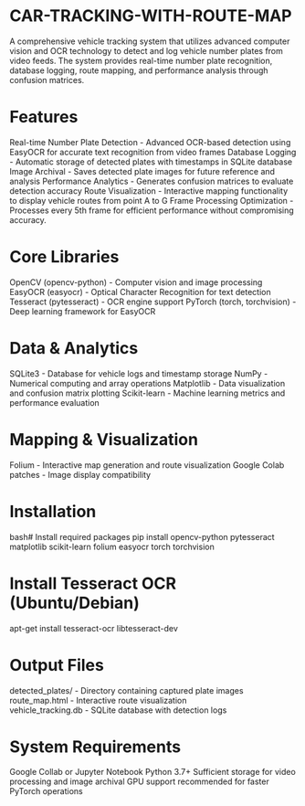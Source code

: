 # CAR-TRACKING-WITH-ROUTE-MAP

A comprehensive vehicle tracking system that utilizes advanced computer vision and OCR technology to detect and log vehicle number plates from video feeds. The system provides real-time number plate recognition, database logging, route mapping, and performance analysis through confusion matrices.


# Features

Real-time Number Plate Detection - Advanced OCR-based detection using EasyOCR for accurate text recognition from video frames
Database Logging - Automatic storage of detected plates with timestamps in SQLite database
Image Archival - Saves detected plate images for future reference and analysis
Performance Analytics - Generates confusion matrices to evaluate detection accuracy
Route Visualization - Interactive mapping functionality to display vehicle routes from point A to G
Frame Processing Optimization - Processes every 5th frame for efficient performance without compromising accuracy.

# Core Libraries

OpenCV (opencv-python) - Computer vision and image processing
EasyOCR (easyocr) - Optical Character Recognition for text detection
Tesseract (pytesseract) - OCR engine support
PyTorch (torch, torchvision) - Deep learning framework for EasyOCR

# Data & Analytics

SQLite3 - Database for vehicle logs and timestamp storage
NumPy - Numerical computing and array operations
Matplotlib - Data visualization and confusion matrix plotting
Scikit-learn - Machine learning metrics and performance evaluation

# Mapping & Visualization

Folium - Interactive map generation and route visualization
Google Colab patches - Image display compatibility


# Installation
bash# Install required packages
pip install opencv-python pytesseract matplotlib scikit-learn folium easyocr torch torchvision

# Install Tesseract OCR (Ubuntu/Debian)
apt-get install tesseract-ocr libtesseract-dev

# Output Files

detected_plates/ - Directory containing captured plate images    
route_map.html - Interactive route visualization      
vehicle_tracking.db - SQLite database with detection logs

# System Requirements

Google Collab or Jupyter Notebook
Python 3.7+
Sufficient storage for video processing and image archival
GPU support recommended for faster PyTorch operations
